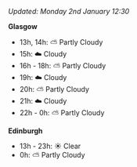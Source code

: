 *Updated: Monday 2nd January 12:30*

**Glasgow**

* 13h, 14h: :partly_sunny: Partly Cloudy
* 15h: :cloud: Cloudy
* 16h - 18h: :partly_sunny: Partly Cloudy
* 19h: :cloud: Cloudy
* 20h: :partly_sunny: Partly Cloudy
* 21h: :cloud: Cloudy
* 22h - 0h: :partly_sunny: Partly Cloudy

**Edinburgh**

* 13h - 23h: :sunny: Clear
* 0h: :partly_sunny: Partly Cloudy
